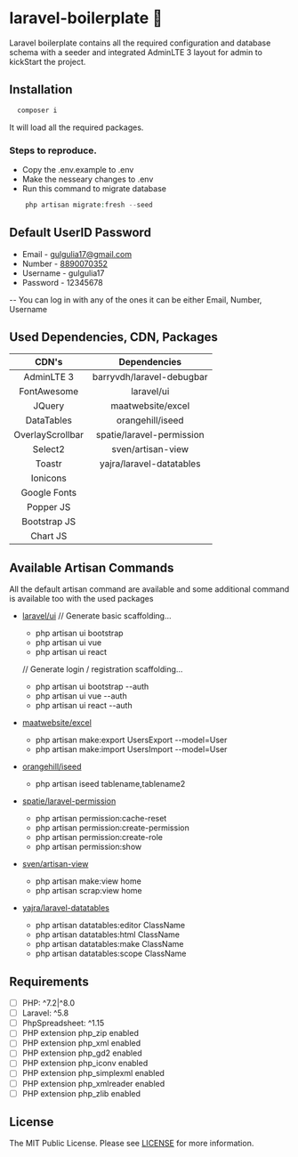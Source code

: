 # laravel-boilerplate 💯

Laravel boilerplate contains all the required configuration and database schema with a seeder and integrated AdminLTE 3 layout for admin to kickStart the project.

## Installation
```php
  composer i
```
It will load all the required packages.

### Steps to reproduce.

* Copy the .env.example to .env
* Make the nesseary changes to .env
* Run this command to migrate database
```php
    php artisan migrate:fresh --seed
```

## Default UserID Password

* Email - [gulgulia17@gmail.com](mailto:gulgulia17@gmail.com)
* Number - [8890070352](tel:+918890070352)
* Username - gulgulia17
* Password - 12345678


-- You can log in with any of the ones it can be either Email, Number, Username

## Used Dependencies, CDN, Packages

|      CDN's           |        Dependencies           |
|:--------------------:|:-----------------------------:|
|    AdminLTE 3        |    barryvdh/laravel-debugbar  |
|    FontAwesome       |    laravel/ui                 |
|    JQuery            |    maatwebsite/excel          |
|    DataTables        |    orangehill/iseed           |
|    OverlayScrollbar  |    spatie/laravel-permission  |
|    Select2           |    sven/artisan-view          |
|    Toastr            |    yajra/laravel-datatables   |
|    Ionicons          |                               |
|    Google Fonts      |                               |
|    Popper JS         |                               |
|    Bootstrap JS      |                               |
|    Chart JS          |                               |


## Available Artisan Commands

All the default artisan command are available and some additional command is available too with the used packages

* [laravel/ui](https://github.com/laravel/ui)
    // Generate basic scaffolding...
    * php artisan ui bootstrap
    * php artisan ui vue
    * php artisan ui react
     
    // Generate login / registration scaffolding...
    * php artisan ui bootstrap --auth
    * php artisan ui vue --auth
    * php artisan ui react --auth
    
* [maatwebsite/excel](https://docs.laravel-excel.com/3.1/getting-started/)
    * php artisan make:export UsersExport --model=User
    * php artisan make:import UsersImport --model=User
    
* [orangehill/iseed](https://github.com/orangehill/iseed)
    * php artisan iseed tablename,tablename2
    
* [spatie/laravel-permission](https://spatie.be/docs/laravel-permission/v3/introduction)
    * php artisan permission:cache-reset
    * php artisan permission:create-permission
    * php artisan permission:create-role
    * php artisan permission:show

* [sven/artisan-view](https://github.com/svenluijten/artisan-view)
    * php artisan make:view home
    * php artisan scrap:view home
    
* [yajra/laravel-datatables](https://yajrabox.com/docs/laravel-datatables/master/installation)
    * php artisan datatables:editor ClassName
    * php artisan datatables:html ClassName
    * php artisan datatables:make ClassName
    * php artisan datatables:scope ClassName
    
## Requirements

- [ ] PHP: ^7.2\|^8.0
- [ ] Laravel: ^5.8
- [ ] PhpSpreadsheet: ^1.15
- [ ] PHP extension php_zip enabled
- [ ] PHP extension php_xml enabled
- [ ] PHP extension php_gd2 enabled
- [ ] PHP extension php_iconv enabled
- [ ] PHP extension php_simplexml enabled
- [ ] PHP extension php_xmlreader enabled
- [ ] PHP extension php_zlib enabled

## License

The MIT Public License. Please see [LICENSE](LICENSE) for more information.
